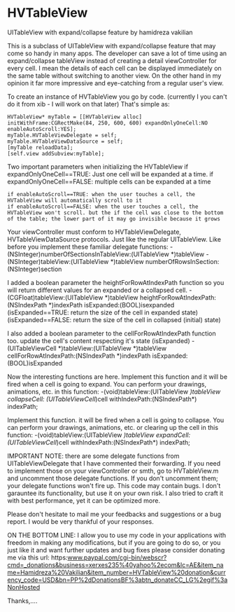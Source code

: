 HVTableView
===========

UITableView with expand/collapse feature
by hamidreza vakilian
					


This is a subclass of UITableView with expand/collapse feature that may come so handy in many apps.	The developer can save a lot of time using an expand/collapse tableView instead of creating a detail viewController for every cell. I mean the details of each cell can be displayed immediately on the same table without switching to
		another view. On the other hand in my opinion it far more impressive and eye-catching from a regular user's view.

To create an instance of HVTableView you go by code. (currently I you can't do it from xib - I will work on that later) That's simple as:

	HVTableView* myTable = [[HVTableView alloc] initWithFrame:CGRectMake(84, 250, 600, 600) expandOnlyOneCell:NO enableAutoScroll:YES];
	myTable.HVTableViewDelegate = self;
	myTable.HVTableViewDataSource = self;
	[myTable reloadData];
	[self.view addSubview:myTable];

Two important parameters when initializing the HVTableView
	if expandOnlyOneCell==TRUE: Just one cell will be expanded at a time.
	if expandOnlyOneCell==FALSE: multiple cells can be expanded at a time

	if enableAutoScroll==TRUE: when the user touches a cell, the HVTableView will automatically scroll to it
	if enableAutoScroll==FALSE: when the user touches a cell, the HVTableView won't scroll. but the if the cell was close to the bottom of the table; the lower part of it may go invisible because it grows


Your viewController must conform to HVTableViewDelegate, HVTableViewDataSource protocols. Just like the regular UITableView.
Like before you implement these familiar delegate functions:
		-(NSInteger)numberOfSectionsInTableView:(UITableView *)tableView
		-(NSInteger)tableView:(UITableView *)tableView numberOfRowsInSection:(NSInteger)section

I added a boolean parameter the heightForRowAtIndexPath function so you will return different values for an expanded or a collapsed cell.
	-(CGFloat)tableView:(UITableView *)tableView heightForRowAtIndexPath:(NSIndexPath *)indexPath isExpanded:(BOOL)isexpanded
	(isExpanded==TRUE: return the size of the cell in expanded state)
	(isExpanded==FALSE: return the size of the cell in collapsed (initial) state)

I also added a boolean parameter to the cellForRowAtIndexPath function too. update the cell's content respecting it's state (isExpanded)
		-(UITableViewCell *)tableView:(UITableView *)tableView cellForRowAtIndexPath:(NSIndexPath *)indexPath isExpanded:(BOOL)isExpanded


Now the interesting functions are here. Implement this function and it will be fired when a cell is going to expand. You can perform your drawings, animations, etc. in this function:
		-(void)tableView:(UITableView *)tableView collapseCell: (UITableViewCell*)cell withIndexPath:(NSIndexPath*) indexPath;

Implement this function. it will be fired when a cell is going to collapse. You can perform your drawings, animations, etc. or clearing up the cell in this function:
		-(void)tableView:(UITableView *)tableView expandCell: (UITableViewCell*)cell withIndexPath:(NSIndexPath*) indexPath;

 IMPORTANT NOTE: there are some delegate functions from UITableViewDelegate that I have commented their forwarding. If you need to implement those on your viewController or smth, go to HVTableView.m and uncomment those delegate functions. If you don't uncomment them; your delegate functions won't fire up.
This code may contain bugs. I don't garauntee its functionality, but use it on your own risk. I also tried to craft it with best performance, yet it can be optimized more.



Please don't hesitate to mail me your feedbacks and suggestions or a bug report. I would be very thankful of your responses.

ON THE BOTTOM LINE: I allow you to use my code in your applications with freedom in making any modifications, but if you are going to do so, or you just like it and want further updates and bug fixes please consider donating me via this url:
https:www.paypal.com/cgi-bin/webscr?cmd=_donations&business=xerxes235%40yahoo%2ecom&lc=AE&item_name=Hamidreza%20Vakilian&item_number=HVTableView%20donation&currency_code=USD&bn=PP%2dDonationsBF%3abtn_donateCC_LG%2egif%3aNonHosted


Thanks,....

